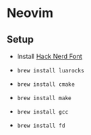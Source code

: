 # Neovim
## Setup
- Install [Hack Nerd Font](https://www.nerdfonts.com/)

- `brew install luarocks`
- `brew install cmake`
- `brew install make`
- `brew install gcc`
- `brew install fd`


